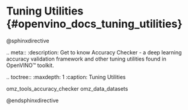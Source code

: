 # Tuning Utilities {#openvino_docs_tuning_utilities}

@sphinxdirective

.. meta::
   :description: Get to know Accuracy Checker - a deep learning accuracy validation framework and other tuning utilities found in OpenVINO™ toolkit.

.. toctree::
   :maxdepth: 1
   :caption: Tuning Utilities
   
   omz_tools_accuracy_checker
   omz_data_datasets

@endsphinxdirective